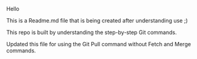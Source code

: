 Hello

This is a Readme.md file that is being created after understanding use ;)

This repo is built by understanding the step-by-step Git commands.

Updated this file for using the Git Pull command without Fetch and Merge commands.
